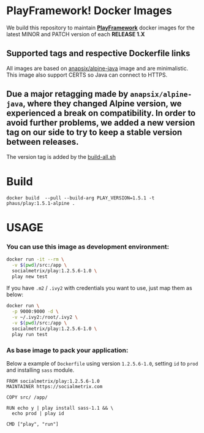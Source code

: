 # PlayFramework! Docker Images

We build this repository to maintain **[PlayFramework](https://www.playframework.com/download#older-versions)** docker images for the latest MINOR and PATCH version of each **RELEASE 1.X**

## Supported tags and respective Dockerfile links
All images are based on [anapsix/alpine-java](https://hub.docker.com/r/anapsix/alpine-java/) image and are minimalistic. This image also support CERTS so Java can connect to HTTPS.


## Due a major retagging made by `anapsix/alpine-java`, where they changed Alpine version, we experienced a break on compatibility. In order to avoid further problems, we added a new version tag on our side to try to keep a stable version between releases.

The version tag is added by the [build-all.sh](https://github.com/socialmetrix/docker-playframework/blob/master/build-all.sh#L11)

# Build

    docker build  --pull --build-arg PLAY_VERSION=1.5.1 -t phaus/play:1.5.1-alpine .

# USAGE

### You can use this image as development environment:

```bash
docker run -it --rm \
  -v $(pwd)/src:/app \
  socialmetrix/play:1.2.5.6-1.0 \
  play new test
```

If you have `.m2` / `.ivy2` with credentials you want to use, just map them as below:
```bash
docker run \
  -p 9000:9000 -d \
  -v ~/.ivy2:/root/.ivy2 \
  -v $(pwd)/src:/app \
  socialmetrix/play:1.2.5.6-1.0 \
  play run test
```

### As base image to pack your application:
Below a example of `Dockerfile` using version `1.2.5.6-1.0`, setting `id` to `prod` and installing `sass` module.

```
FROM socialmetrix/play:1.2.5.6-1.0
MAINTAINER https://socialmetrix.com

COPY src/ /app/

RUN echo y | play install sass-1.1 && \
  echo prod | play id

CMD ["play", "run"]
```
